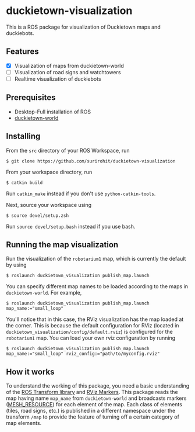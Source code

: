 # duckietown-visualization
This is a ROS package for visualization of Duckietown maps and duckiebots.

## Features
- [x] Visualization of maps from duckietown-world
- [ ] Visualization of road signs and watchtowers
- [ ] Realtime visualization of duckiebots

## Prerequisites
- Desktop-Full installation of ROS
- [duckietown-world](https://github.com/duckietown/duckietown-world)

## Installing
From the `src` directory of your ROS Workspace, run
```
$ git clone https://github.com/surirohit/duckietown-visualization
```
From your workspace directory, run
```
$ catkin build 
```
Run `catkin_make` instead if you don't use `python-catkin-tools`.

Next, source your workspace using
```
$ source devel/setup.zsh
```
Run `source devel/setup.bash` instead if you use bash.

## Running the map visualization
Run the visualization of the `robotarium1` map, which is currently the default 
by using
```
$ roslaunch duckietown_visualization publish_map.launch
```

You can specify different map names to be loaded according to the maps in 
`duckietown-world`. For example,
```
$ roslaunch duckietown_visualization publish_map.launch map_name:="small_loop"
```
You'll notice that in this case, the RViz visualization has the map loaded at 
the corner. This is because the default configuration for RViz (located in `duckietown_visualization/config/default.rviz`) is configured for the 
`robotarium1` map. You can load your own rviz configuration by running
```
$ roslaunch duckietown_visualization publish_map.launch map_name:="small_loop" rviz_config:="path/to/myconfig.rviz"
```


## How it works

To understand the working of this package, you need a basic understanding of the
[ROS Transform library](http://wiki.ros.org/tf2) and 
[RViz Markers](http://wiki.ros.org/rviz/DisplayTypes/Marker). This package reads
the map having name `map_name` from `duckietown-world` and broadcasts markers
([MESH_RESOURCE](http://wiki.ros.org/rviz/DisplayTypes/Marker#Mesh_Resource_.28MESH_RESOURCE.3D10.29_.5B1.1.2B-.5D)) 
for each element of the map. Each class of elements (tiles, road signs, etc.) is 
published in a different namespace under the transform `/map` to provide the 
feature of turning off a certain category of map elements.

